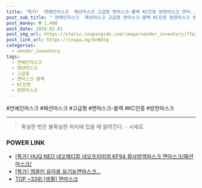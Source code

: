 ```yaml
--- 
title: "특가!  연예인마스크  패션마스크 고급형 면마스크-블랙 KC인증 방한마스크 면마..." 
post_sub_title: " 연예인마스크  패션마스크 고급형 면마스크-블랙 KC인증 방한마스크 면마스크 1" 
post_money: ₩ 1,490 
post_date: 2020.02.01 
post_img_url: https://static.coupangcdn.com/image/vendor_inventory/ffa3/f14ef1b41baca094358d8dd834a401322350c3a029f9ea67a04d28f71f3e.jpg 
post_link_url: https://coupa.ng/bnNdtg 
categories: 
  - vendor_inventory 
tags: 
  - 연예인마스크 
  - 패션마스크 
  - 고급형 
  - 면마스크-블랙 
  - KC인증 
  - 방한마스크 
--- 
```

  #연예인마스크 #패션마스크 #고급형 #면마스크-블랙 #KC인증 #방한마스크 
<hr> 

> 확실한 벗은 불확실한 처지에 있을 때 알려진다. - 시세로 


### POWER LINK

* <a href="https://blog.naver.com/sakai111/221792071979" target="_blank">[특가] HUQ NEO 네오메디칼 네오프리미엄 KF94 황사방역마스크 면마스크/패션마스크/</a>
* <a href="https://blog.naver.com/santokki14/221792117048" target="_blank">[특가] 엠클린 유아용 유기농면마스크...</a>
* <a href="https://blog.naver.com/an0733/221792044204" target="_blank"> TOP ~33위 [생활] 면마스크</a>
